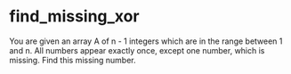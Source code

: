 # find_missing_xor

You are given an array A of n - 1 integers which are in the range between 1 and n. All numbers appear exactly once, except one number, which is missing. Find this missing number.
